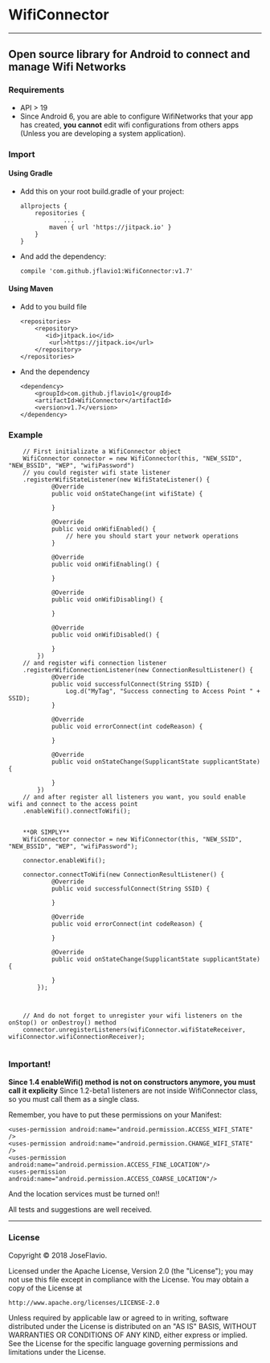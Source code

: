 # WifiConnector
---

## Open source library for Android to connect and manage Wifi Networks

### Requirements
* API > 19
* Since Android 6, you are able to configure WifiNetworks that your app has created, **you cannot** edit wifi configurations from others apps (Unless you are developing a system application).

### Import
#### Using Gradle
* Add this on your root build.gradle of your project:

	```
	allprojects {
		repositories {
				...
		    maven { url 'https://jitpack.io' }
		}
	}
	```
	
* And add the dependency:

	```
	compile 'com.github.jflavio1:WifiConnector:v1.7'
	```

#### Using Maven
* Add to you build file

	```
	<repositories>
		<repository>
		   <id>jitpack.io</id>
		    <url>https://jitpack.io</url>
		</repository>
	</repositories>
	```
* And the dependency

	```
	<dependency>
		<groupId>com.github.jflavio1</groupId>
		<artifactId>WifiConnector</artifactId>
		<version>v1.7</version>
	</dependency>
	```


### Example
```
	// First initializate a WifiConnector object
	WifiConnector connector = new WifiConnector(this, "NEW_SSID", "NEW_BSSID", "WEP", "wifiPassword")
	// you could register wifi state listener
	.registerWifiStateListener(new WifiStateListener() {
            @Override
            public void onStateChange(int wifiState) {
                
            }

            @Override
            public void onWifiEnabled() {
                // here you should start your network operations
            }

            @Override
            public void onWifiEnabling() {
                
            }

            @Override
            public void onWifiDisabling() {
                
            }

            @Override
            public void onWifiDisabled() {
                
            }
        })
	// and register wifi connection listener
	.registerWifiConnectionListener(new ConnectionResultListener() {
            @Override
            public void successfulConnect(String SSID) {
                Log.d("MyTag", "Success connecting to Access Point " + SSID);
            }

            @Override
            public void errorConnect(int codeReason) {
                
            }

            @Override
            public void onStateChange(SupplicantState supplicantState) {
                
            }
        })
	// and after register all listeners you want, you sould enable wifi and connect to the access point
	.enableWifi().connectToWifi();
	
		
	**OR SIMPLY**
	WifiConnector connector = new WifiConnector(this, "NEW_SSID", "NEW_BSSID", "WEP", "wifiPassword");
		
	connector.enableWifi();
		
	connector.connectToWifi(new ConnectionResultListener() {
            @Override
            public void successfulConnect(String SSID) {
                
            }

            @Override
            public void errorConnect(int codeReason) {

            }

            @Override
            public void onStateChange(SupplicantState supplicantState) {

            }
        });
		
		
		
	// And do not forget to unregister your wifi listeners on the onStop() or onDestroy() method
	connector.unregisterListeners(wifiConnector.wifiStateReceiver, wifiConnector.wifiConnectionReceiver);
	
```


### Important!

**Since 1.4 enableWifi() method is not on constructors anymore, you must call it explicity**
Since 1.2-beta1 listeners are not inside WifiConnector class, so you must call them as a single class.

Remember, you have to put these permissions on your Manifest:
```
<uses-permission android:name="android.permission.ACCESS_WIFI_STATE" />
<uses-permission android:name="android.permission.CHANGE_WIFI_STATE" />
<uses-permission android:name="android.permission.ACCESS_FINE_LOCATION"/>
<uses-permission android:name="android.permission.ACCESS_COARSE_LOCATION"/>
```

And the location services must be turned on!!

All tests and suggestions are well received.

---
### License

Copyright © 2018 JoseFlavio.

Licensed under the Apache License, Version 2.0 (the "License");
you may not use this file except in compliance with the License.
You may obtain a copy of the License at

    http://www.apache.org/licenses/LICENSE-2.0

Unless required by applicable law or agreed to in writing, software
distributed under the License is distributed on an "AS IS" BASIS,
WITHOUT WARRANTIES OR CONDITIONS OF ANY KIND, either express or implied.
See the License for the specific language governing permissions and
limitations under the License.

